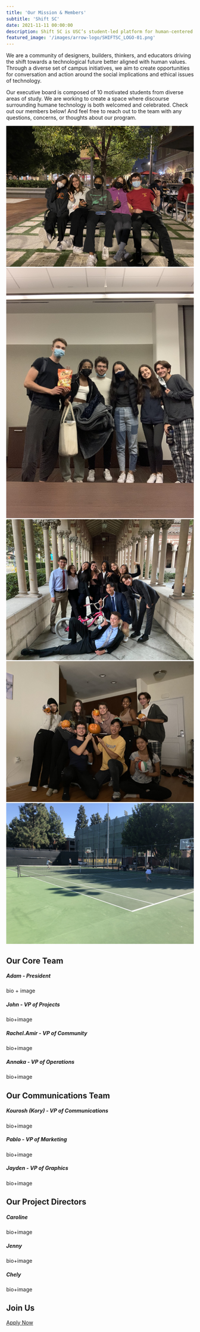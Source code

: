 ```yaml
---
title: 'Our Mission & Members'
subtitle: 'Shift SC'
date: 2021-11-11 00:00:00
description: Shift SC is USC’s student-led platform for human-centered and socially responsible technology. 
featured_image: '/images/arrow-logo/SHIFTSC_LOGO-01.png'
---
```


We are a community of designers, builders, thinkers, and educators driving the shift towards a technological future better aligned with human values. Through a diverse set of campus initiatives, we aim to create opportunities for conversation and action around the social implications and ethical issues of technology.

Our executive board is composed of 10 motivated students from diverse areas of study. We are working to create a space where discourse surrounding humane technology is both welcomed and celebrated. Check out our members below! And feel free to reach out to the team with any questions, concerns, or thoughts about our program.

<div class="gallery" data-columns="3">
	<img src="/images/socials/boba.jpeg">
	<img src="/images/socials/game_night.jpg">
	<img src="/images/socials/muddy_tofu.jpg">
	<img src="/images/socials/pumpkin_painting.jpg">
    <img src="/images/socials/tennis.jpg">
</div>

## Our Core Team
##### Adam - President
bio + image
##### John - VP of Projects
bio+image
##### Rachel.Amir - VP of Community
bio+image
##### Annaka - VP of Operations
bio+image

## Our Communications Team
##### Kourosh (Kory) - VP of Communications
bio+image
##### Pablo - VP of Marketing
bio+image
##### Jayden - VP of Graphics
bio+image

## Our Project Directors
##### Caroline
bio+image
##### Jenny
bio+image
##### Chely
bio+image

## Join Us

<a href="https://jekyllthemes.io/theme/personal-website-jekyll-theme" class="button button--large">Apply Now</a>
